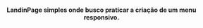 <h4 align="center">
  LandinPage simples onde busco praticar a criação de um menu responsivo. 
</h4>
